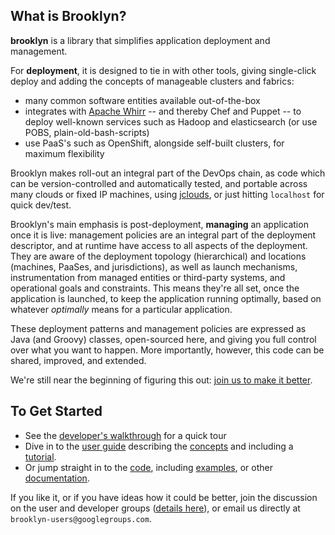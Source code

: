 ## What is Brooklyn?

**brooklyn** is a library that simplifies application deployment and management.

For **deployment**, it is designed to tie in with other tools, 
giving single-click deploy and adding the concepts of 
manageable clusters and fabrics:

* many common software entities available out-of-the-box
* integrates with [Apache Whirr](http://whirr.apache.org) -- and thereby Chef and Puppet --
  to deploy well-known services such as Hadoop and elasticsearch
  (or use POBS, plain-old-bash-scripts)
* use PaaS's such as OpenShift, alongside self-built clusters, for maximum flexibility

Brooklyn makes roll-out an integral part of the DevOps chain,
as code which can be version-controlled and automatically tested,
and portable across many clouds or fixed IP machines,
using [jclouds](http://jclouds.org),
or just hitting ``localhost`` for quick dev/test.

Brooklyn's main emphasis is post-deployment, **managing** an application once it is live:
management policies are an integral part of the deployment descriptor,
and at runtime have access to all aspects of the deployment.
They are aware of the deployment topology (hierarchical) and locations (machines, PaaSes, and jurisdictions), 
as well as launch mechanisms, instrumentation from managed entities or third-party systems,
and operational goals and constraints.
This means they're all set, once the application is launched, to keep the application running optimally,
based on whatever *optimally* means for a particular application.

These deployment patterns and management policies are expressed as Java (and Groovy) classes,
open-sourced here, and giving you full control over what you want to happen.
More importantly, however, this code can be shared, improved, and extended.

We're still near the beginning of figuring this out: 
[join us to make it better]({{site.url}}/meta/contact.html).


## To Get Started

* See the [developer's walkthrough]({{site.url}}/start/walkthrough/index.html) for a quick tour
* Dive in to the [user guide]({{site.url}}/use/guide/) describing the 
  [concepts]({{site.url}}/use/guide/defining-applications/basic-concepts.html)
  and including a [tutorial]({{site.url}}/use/guide/quickstart/).
* Or jump straight in to the [code]({{site.url}}/dev/code/), 
  including [examples]({{site.url}}/use/examples/), or other [documentation]({{site.url}}/start/docs-summary.html).

If you like it, or if you have ideas how it could be better,
join the discussion on the user and developer groups
([details here]({{site.url}}/meta/contact.html)),
or email us directly at ``brooklyn-users@googlegroups.com``.

